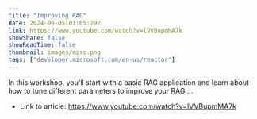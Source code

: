 ```yaml
---
title: "Improving RAG"
date: 2024-06-05T01:05:29Z
link: https://www.youtube.com/watch?v=lVVBupmMA7k
showShare: false
showReadTime: false
thumbnail: images/misc.png
tags: ["developer.microsoft.com/en-us/reactor"]
---
```

In this workshop, you'll start with a basic RAG application and learn about how to tune different parameters to improve your RAG ...

- Link to article: https://www.youtube.com/watch?v=lVVBupmMA7k